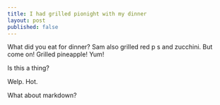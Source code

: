 ```yaml
---
title: I had grilled pionight with my dinner
layout: post
published: false
---
```

What did you eat for dinner?  Sam also grilled red p
s and zucchini.  But come on!  Grilled pineapple!  Yum!

Is this a thing?

Welp. Hot.

What about markdown?